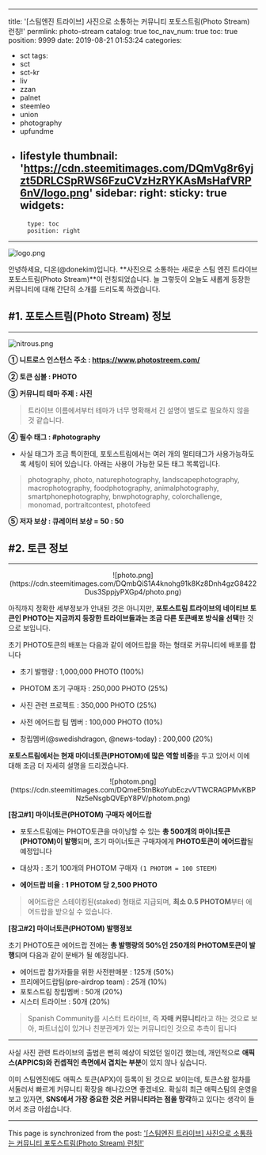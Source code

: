 
---
title: '[스팀엔진 트라이브] 사진으로 소통하는 커뮤니티 포토스트림(Photo Stream) 런칭!'
permlink: photo-stream
catalog: true
toc_nav_num: true
toc: true
position: 9999
date: 2019-08-21 01:53:24
categories:
- sct
tags:
- sct
- sct-kr
- liv
- zzan
- palnet
- steemleo
- union
- photography
- upfundme
- lifestyle
thumbnail: 'https://cdn.steemitimages.com/DQmVg8r6yjzt5DRLCSpRWS6FzuCVzHzRYKAsMsHafVRP6nV/logo.png'
sidebar:
    right:
        sticky: true
widgets:
    -
        type: toc
        position: right
---


![logo.png](https://cdn.steemitimages.com/DQmVg8r6yjzt5DRLCSpRWS6FzuCVzHzRYKAsMsHafVRP6nV/logo.png)


안녕하세요, 디온(@donekim)입니다. **사진으로 소통하는 새로운 스팀 엔진 트라이브 포토스트림(Photo Stream)**이 런칭되었습니다. 늘 그렇듯이 오늘도 새롭게 등장한 커뮤니티에 대해 간단히 소개를 드리도록 하겠습니다.


## #1. 포토스트림(Photo Stream) 정보
---

![nitrous.png](https://cdn.steemitimages.com/DQmPofrjwzCSKMDBtyJUTE1WniVzvGqTUU6cJkhF2Q6nzrW/nitrous.png)

**① 니트로스 인스턴스 주소 : https://www.photostreem.com/**

**② 토큰 심볼 : PHOTO**

**③ 커뮤니티 테마 주제 : 사진**

> 트라이브 이름에서부터 테마가 너무 명확해서 긴 설명이 별도로 필요하지 않을 것 같습니다.

**④ 필수 태그 : #photography**

- 사실 태그가 조금 특이한데, 포토스트림에서는 여러 개의 멀티태그가 사용가능하도록 세팅이 되어 있습니다. 아래는 사용이 가능한 모든 태그 목록입니다.

> photography, photo, naturephotography, landscapephotography, macrophotography, foodphotography, animalphotography, smartphonephotography, bnwphotography, colorchallenge, monomad, portraitcontest, photofeed

**⑤ 저자 보상 : 큐레이터 보상 = 50 : 50**


## #2. 토큰 정보
---

<center>![photo.png](https://cdn.steemitimages.com/DQmbQiS1A4knohg91k8Kz8Dnh4gzG8422Dus3SppjyPXGp4/photo.png)</center>

아직까지 정확한 세부정보가 안내된 것은 아니지만, **포토스트림 트라이브의 네이티브 토큰인 PHOTO는 지금까지 등장한 트라이브들과는 조금 다른 토큰배포 방식을 선택**한 것으로 보입니다.

초기 PHOTO토큰의 배포는 다음과 같이 에어드랍을 하는 형태로 커뮤니티에 배포를 합니다

- 초기 발행량 : 1,000,000 PHOTO (100%)

- PHOTOM 초기 구매자 : 250,000 PHOTO (25%)
- 사진 관련 프로젝트 : 350,000 PHOTO (25%)
- 사전 에어드랍 팀 멤버 : 100,000 PHOTO (10%)
- 창립멤버(@swedishdragon, @news-today) : 200,000 (20%)

**포토스트림에서는 현재 마이너토큰(PHOTOM)에 많은 역할 비중**을 두고 있어서 이에 대해 조금 더 자세히 설명을 드리겠습니다. 


<center>![photom.png](https://cdn.steemitimages.com/DQmeE5tnBkoYubEczvVTWCRAGPMvKBPNz5eNsgbQVEpY8PV/photom.png)</center>

**[참고#1] 마이너토큰(PHOTOM) 구매자 에어드랍**

- 포토스트림에는 PHOTO토큰을 마이닝할 수 있는 **총 500개의 마이너토큰(PHOTOM)이 발행**되며, 초기 마이너토큰 구매자에게 **PHOTO토큰이 에어드랍**될 예정입니다

- 대상자 : 초기 100개의 PHOTOM 구매자 `(1 PHOTOM = 100 STEEM)`

- **에어드랍 비율 : 1 PHOTOM 당 2,500 PHOTO**

> 에어드랍은 스테이킹된(staked) 형태로 지급되며, **최소 0.5 PHOTOM**부터 에어드랍을 받으실 수 있습니다.


**[참고#2] 마이너토큰(PHOTOM) 발행정보**

초기 PHOTO토큰 에어드랍 전에는 **총 발행량의 50%인 250개의 PHOTOM토큰이 발행**되며 다음과 같이 분배가 될 예정입니다.

- 에어드랍 참가자들을 위한 사전판매분 : 125개 (50%)
- 프리에어드랍팀(pre-airdrop team) : 25개 (10%)
- 포토스트림 창립멤버 : 50개 (20%)
- 시스터 트라이브 : 50개 (20%)

> Spanish Community를 시스터 트라이브, 즉 **자매 커뮤니티**라고 하는 것으로 보아, 파트너십이 있거나 친분관계가 있는 커뮤니티인 것으로 추측이 됩니다

---

사실 사진 관련 트라이브의 출범은 뻔히 예상이 되었던 일이긴 했는데, 개인적으로 **애픽스(APPICS)와 컨셉적인 측면에서 겹치는 부분**이 있지 않나 싶습니다. 

이미 스팀엔진에도 애픽스 토큰(APX)이 등록이 된 것으로 보이는데, 토큰스왑 절차를 서둘러서 빠르게 커뮤니티 확장을 해나갔으면 좋겠네요. 확실히 최근 애픽스팀의 운영을 보고 있자면, **SNS에서 가장 중요한 것은 커뮤니티라는 점을 망각**하고 있다는 생각이 들어서 조금 아쉽습니다.

- - -

This page is synchronized from the post: ['[스팀엔진 트라이브] 사진으로 소통하는 커뮤니티 포토스트림(Photo Stream) 런칭!'](https://steemit.com/@donekim/photo-stream)
